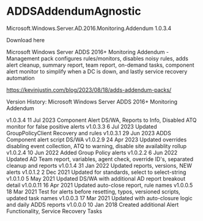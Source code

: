 # ADDSAddendumAgnostic
Microsoft.Windows.Server.AD.2016.Monitoring.Addendum 1.0.3.4

Download here

Microsoft Windows Server ADDS 2016+ Monitoring Addendum - Management pack configures rules/monitors, disables noisy rules, adds alert cleanup, summary report, team report, on-demand tasks, component alert monitor to simplify when a DC is down, and lastly service recovery automation

https://kevinjustin.com/blog/2023/08/18/adds-addendum-packs/

Version History:
Microsoft Windows Server ADDS 2016+ Monitoring Addendum

v1.0.3.4  11 Jul 2023 Component Alert DS/WA, Reports to Info, Disabled ATQ monitor for false positive alerts
v1.0.3.3   6 Jul 2023 Updated GroupPolicyClient Recovery and rules
v1.0.3.1  29 Jun 2023 ADDS Component alert script DS/WA
v1.0.2.9  24 Apr 2023 Updated overrides disabling event collection, ATQ to warning, disable site availablity rollup
v1.0.2.4  10 Jun 2022 Added Group Policy alerts
v1.0.2.2   6 Jun 2022 Updated AD Team report, variables, agent check, override ID's, separated cleanup and reports
v1.0.1.4  31 Jan 2022 Updated reports, versions, NEW alerts
v1.0.1.2   2 Dec 2021 Updated for standards, select to select-string
v1.0.1.0   5 May 2021 Updated DS/WA with additional AD report breakout detail
v1.0.0.11 16 Apr 2021 Updated auto-close report, rule names
v1.0.0.5  18 Mar 2021 Test for alerts before resetting, typos, versioned scripts, updated task names
v1.0.0.3  17 Mar 2021 Updated with auto-closure logic and daily ADDS reports
v1.0.0.0  10 Jan 2018 Created additional Alert Functionality, Service Recovery Tasks
